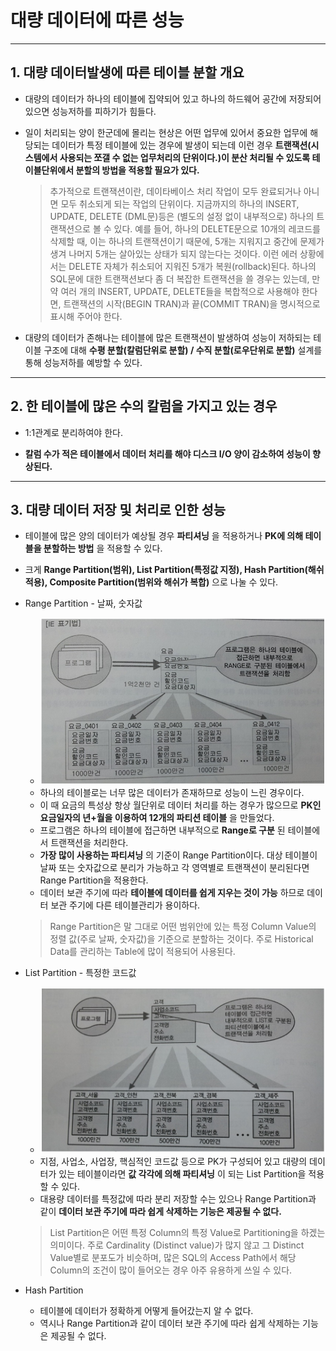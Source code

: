 # 대량 데이터에 따른 성능
***

## 1. 대량 데이터발생에 따른 테이블 분할 개요

* 대량의 데이터가 하나의 테이블에 집약되어 있고 하나의 하드웨어 공간에 저장되어 있으면 성능저하를 피하기가 힘들다.

* 일이 처리되는 양이 한군데에 몰리는 현상은 어떤 업무에 있어서 중요한 업무에 해당되는 데이터가 특정 테이블에 있는 경우에
  발생이 되는데 이런 경우 **트랜잭션(시스템에서 사용되는 쪼갤 수 없는 업무처리의 단위이다.)이 분산 처리될 수 있도록
  테이블단위에서 분할의 방법을 적용할 필요가 있다.**
  > 추가적으로 트랜잭션이란, 데이타베이스 처리 작업이 모두 완료되거나 아니면 모두 취소되게 되는 작업의 단위이다.
    지금까지의 하나의 INSERT, UPDATE, DELETE (DML문)등은 (별도의 설정 없이 내부적으로) 하나의 트랜잭션으로 볼 수 있다.
    예를 들어, 하나의 DELETE문으로 10개의 레코드를 삭제할 때, 이는 하나의 트랜잭션이기 때문에,
    5개는 지워지고 중간에 문제가 생겨 나머지 5개는 살아있는 상태가 되지 않는다는 것이다.
    이런 에러 상황에서는 DELETE 자체가 취소되어 지워진 5개가 복원(rollback)된다.
    하나의 SQL문에 대한 트랜잭션보다 좀 더 복잡한 트랜잭션을 쓸 경우는 있는데,
    만약 여러 개의 INSERT, UPDATE, DELETE들을 복합적으로 사용해야 한다면,
    트랜잭션의 시작(BEGIN TRAN)과 끝(COMMIT TRAN)을 명시적으로 표시해 주어야 한다.

* 대량의 데이터가 존해나는 테이블에 많은 트랜잭션이 발생하여 성능이 저하되는 테이블 구조에 대해
  **수평 분할(칼럼단위로 분할) / 수직 분할(로우단위로 분할)** 설계를 통해 성능저하를 예방할 수 있다.
***

## 2. 한 테이블에 많은 수의 칼럼을 가지고 있는 경우

* 1:1관계로 분리하여야 한다.

* **칼럼 수가 적은 테이블에서 데이터 처리를 해야 디스크 I/O 양이 감소하여 성능이 향상된다.**
***

## 3. 대량 데이터 저장 및 처리로 인한 성능

* 테이블에 많은 양의 데이터가 예상될 경우 **파티셔닝** 을 적용하거나 **PK에 의해 테이블을 분할하는 방법** 을 적용할 수 있다.

* 크게 **Range Partition(범위), List Partition(특정값 지정), Hash Partition(해쉬적용), Composite Partition(범위와 해쉬가 복합)** 으로 나눌 수 있다.

* Range Partition - 날짜, 숫자값
  * <img src="../../images/111p01.PNG" width="800"/>
  * 하나의 테이블로는 너무 많은 데이터가 존재하므로 성능이 느린 경우이다.
  * 이 때 요금의 특성상 항상 월단위로 데이터 처리를 하는 경우가 많으므로 **PK인 요금일자의 년+월을 이용하여 12개의 파티션 테이블** 을 만들었다.
  * 프로그램은 하나의 테이블에 접근하면 내부적으로 **Range로 구분** 된 테이블에서 트랜잭션을 처리한다.
  * **가장 많이 사용하는 파티셔닝** 의 기준이 Range Partition이다. 대상 테이블이 날짜 또는 숫자값으로 분리가 가능하고 각 영역별로
    트랜잭션이 분리된다면 Range Partition을 적용한다.
  * 데이터 보관 주기에 따라 **테이블에 데이터를 쉽게 지우는 것이 가능** 하므로 데이터 보관 주기에 다른 테이블관리가 용이하다.
  > Range Partition은 말 그대로 어떤 범위안에 있는 특정 Column Value의 정렬 값(주로 날짜, 숫자값)을 기준으로 분할하는 것이다.
    주로 Historical Data를 관리하는 Table에 많이 적용되어 사용된다.

* List Partition - 특정한 코드값
  * <img src="../../images/112p01.PNG" width="800"/>
  * 지점, 사업소, 사업장, 핵심적인 코드값 등으로 PK가 구성되어 있고 대량의 데이터가 있는 테이블이라면
    **값 각각에 의해 파티셔닝** 이 되는 List Partition을 적용할 수 있다.
  * 대용량 데이터를 특정값에 따라 분리 저장할 수는 있으나 Range Partition과 같이 **데이터 보관 주기에 따라
    쉽게 삭제하는 기능은 제공될 수 없다.**
  > List Partition은 어떤 특정 Column의 특정 Value로 Partitioning을 하겠는 의미이다.
    주로 Cardinality (Distinct value)가 많지 않고 그 Distinct Value별로 분포도가 비슷하며,
    많은 SQL의 Access Path에서 해당 Column의 조건이 많이 들어오는 경우 아주 유용하게 쓰일 수 있다.

* Hash Partition
  * 테이블에 데이터가 정확하게 어떻게 들어갔는지 알 수 없다.
  * 역시나 Range Partition과 같이 데이터 보관 주기에 따라 쉽게 삭제하는 기능은 제공될 수 없다.
